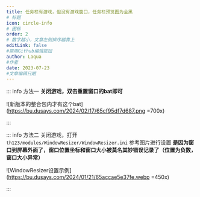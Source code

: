 ```yaml
---
title: 任务栏有游戏，但没有游戏窗口，任务栏预览图为全黑
# 标题
icon: circle-info
# 图标
order: 2
# 数字越小，文章左侧排序越靠上
editLink: false
#禁用Github编辑按钮
author: Laqua
#作者
date: 2023-07-23
#文章编辑日期
---
```


::: info 方法一
**关闭游戏，双击重置窗口的bat即可**

![新版本的整合包内才有这个bat](https://bu.dusays.com/2024/02/17/65cf95df7d687.png =700x)

:::


::: info 方法二
关闭游戏，打开 ```th123/modules/WindowResizer/WindowResizer.ini``` 
参考图片进行设置
**是因为窗口到屏幕外面了，窗口位置坐标和窗口大小被莫名其妙错误记录了（位置为负数，窗口大小异常）**

![WindowResizer设置示例](https://bu.dusays.com/2024/01/21/65accae5e37fe.webp =450x)

:::
